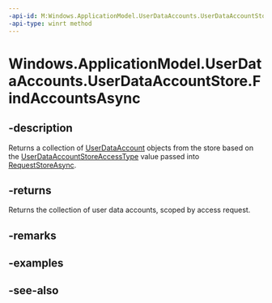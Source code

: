 ```yaml
---
-api-id: M:Windows.ApplicationModel.UserDataAccounts.UserDataAccountStore.FindAccountsAsync
-api-type: winrt method
---
```


<!-- Method syntax
public Windows.Foundation.IAsyncOperation<Windows.Foundation.Collections.IVectorView<Windows.ApplicationModel.UserDataAccounts.UserDataAccount>> FindAccountsAsync()
-->

# Windows.ApplicationModel.UserDataAccounts.UserDataAccountStore.FindAccountsAsync

## -description
Returns a collection of [UserDataAccount](userdataaccount.md) objects from the store based on the [UserDataAccountStoreAccessType](userdataaccountstoreaccesstype.md) value passed into [RequestStoreAsync](userdataaccountmanager_requeststoreasync.md).

## -returns
Returns the collection of user data accounts, scoped by access request.

## -remarks

## -examples

## -see-also
